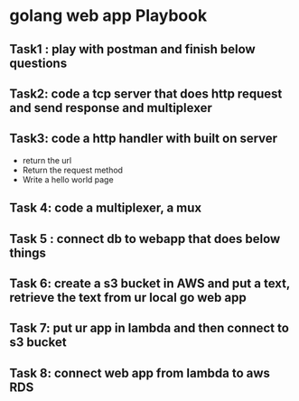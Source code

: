 
# golang web app Playbook
## Task1 : play with postman and finish below questions

## Task2: code a tcp server that does http request and send response and multiplexer

## Task3: code a http handler with built on server

- return the url
- Return the request method
- Write a hello world page

## Task 4: code a multiplexer, a mux

## Task 5 : connect db to webapp that does below things

## Task 6: create a s3 bucket in AWS and put a text, retrieve the text from ur local go web app

## Task 7: put ur app in lambda and then connect to s3 bucket

## Task 8: connect web app from lambda to aws RDS
